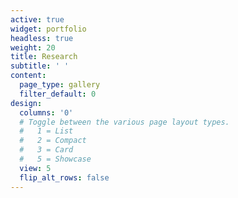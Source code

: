 ```yaml
---
active: true
widget: portfolio
headless: true
weight: 20
title: Research
subtitle: ' '
content:
  page_type: gallery
  filter_default: 0
design:
  columns: '0'
  # Toggle between the various page layout types.
  #   1 = List
  #   2 = Compact
  #   3 = Card
  #   5 = Showcase
  view: 5
  flip_alt_rows: false
---
```

